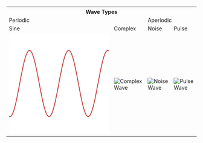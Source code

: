 <link rel="stylesheet" href="/style.css">

<table class="wave-table">
  <tr>
    <th colspan="4">Wave Types</th>
  </tr>
  <tr>
    <td colspan="2">Periodic</td>
    <td colspan="2">Aperiodic</td>
  </tr>
  <tr>
    <td>Sine</td>
    <td>Complex</td>
    <td>Noise</td>
    <td>Pulse</td>
  </tr>
  <tr>
    <td><img src="sine_wave.png" alt="Sine Wave"></td>
    <td><img src="images/complex.png" alt="Complex Wave"></td>
    <td><img src="images/noise.png" alt="Noise Wave"></td>
    <td><img src="images/pulse.png" alt="Pulse Wave"></td>
  </tr>
</table>

